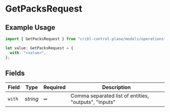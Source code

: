 # GetPacksRequest

## Example Usage

```typescript
import { GetPacksRequest } from "cribl-control-plane/models/operations";

let value: GetPacksRequest = {
  with: "<value>",
};
```

## Fields

| Field                                                 | Type                                                  | Required                                              | Description                                           |
| ----------------------------------------------------- | ----------------------------------------------------- | ----------------------------------------------------- | ----------------------------------------------------- |
| `with`                                                | *string*                                              | :heavy_minus_sign:                                    | Comma separated list of entities, "outputs", "inputs" |